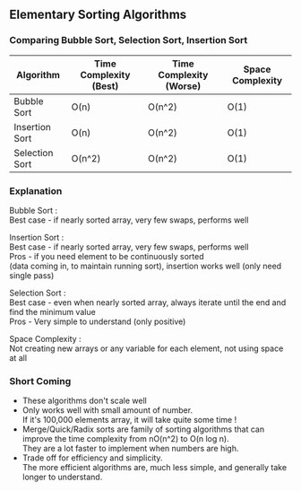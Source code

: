 ## Elementary Sorting Algorithms

### Comparing Bubble Sort, Selection Sort, Insertion Sort

| Algorithm      | Time Complexity (Best) | Time Complexity (Worse) | Space Complexity |
| -------------- | ---------------------- | ----------------------- | ---------------- |
| Bubble Sort    | O(n)                   | O(n^2)                  | O(1)             |
| Insertion Sort | O(n)                   | O(n^2)                  | O(1)             |
| Selection Sort | O(n^2)                 | O(n^2)                  | O(1)             |

### Explanation

Bubble Sort :<br />
Best case - if nearly sorted array, very few swaps, performs well

Insertion Sort :<br />
Best case - if nearly sorted array, very few swaps, performs well <br />
Pros - if you need element to be continuously sorted <br />
(data coming in, to maintain running sort), insertion works well (only need single pass)

Selection Sort :<br />
Best case - even when nearly sorted array, always iterate until the end and find the minimum value<br />
Pros - Very simple to understand (only positive)

Space Complexity :<br />
Not creating new arrays or any variable for each element, not using space at all

### Short Coming

- These algorithms don't scale well
- Only works well with small amount of number.
  <br />
  If it's 100,000 elements array, it will take quite some time !
- Merge/Quick/Radix sorts are family of sorting algorithms that can improve the time complexity from nO(n^2) to O(n log n).
  <br />They are a lot faster to implement when numbers are high.
- Trade off for efficiency and simplicity.
  <br />The more efficient algorithms are, much less simple, and generally take longer to understand.
